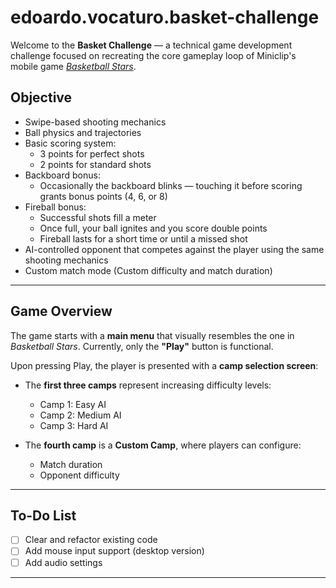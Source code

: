 # edoardo.vocaturo.basket-challenge

Welcome to the **Basket Challenge** — a technical game development challenge focused on recreating the core gameplay loop of Miniclip's mobile game [*Basketball Stars*](https://www.miniclip.com/games/basketball-stars).

## Objective

- Swipe-based shooting mechanics  
- Ball physics and trajectories  
- Basic scoring system:
  - 3 points for perfect shots
  - 2 points for standard shots  
- Backboard bonus:
  - Occasionally the backboard blinks — touching it before scoring grants bonus points (4, 6, or 8)  
- Fireball bonus:
  - Successful shots fill a meter
  - Once full, your ball ignites and you score double points
  - Fireball lasts for a short time or until a missed shot  
- AI-controlled opponent that competes against the player using the same shooting mechanics  
- Custom match mode (Custom difficulty and match duration)  

---

## Game Overview

The game starts with a **main menu** that visually resembles the one in *Basketball Stars*. Currently, only the **"Play"** button is functional.

Upon pressing Play, the player is presented with a **camp selection screen**:

- The **first three camps** represent increasing difficulty levels:
  - Camp 1: Easy AI
  - Camp 2: Medium AI
  - Camp 3: Hard AI

- The **fourth camp** is a **Custom Camp**, where players can configure:
  - Match duration
  - Opponent difficulty

---

## To-Do List

- [ ] Clear and refactor existing code  
- [ ] Add mouse input support (desktop version)  
- [ ] Add audio settings 

---
